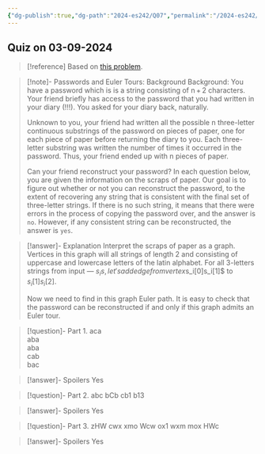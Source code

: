```yaml
---
{"dg-publish":true,"dg-path":"2024-es242/Q07","permalink":"/2024-es242/q07/"}
---
```


## Quiz on 03-09-2024


<div class="transclusion internal-embed is-loaded"><div class="markdown-embed">



> [!reference] Based on [this problem](https://codeforces.com/contest/508/problem/D). 

> [!note]- Passwords and Euler Tours: Background
> Background: You have a password which is is a string consisting of n + 2 characters. Your friend briefly has access to the password that you had written in your diary (!!!). You asked for your diary back, naturally.
> 
> Unknown to you, your friend had written all the possible n three-letter continuous substrings of the password on pieces of paper, one for each piece of paper before returning the diary to you. Each three-letter substring was written the number of times it occurred in the password. Thus, your friend ended up with n pieces of paper.
> 
> Can your friend reconstruct your password? In each question below, you are given the information on the scraps of paper. Our goal is to figure out whether or not you can reconstruct the password, to the extent of recovering any string that is consistent with the final set of three-letter strings. If there is no such string, it means that there were errors in the process of copying the password over, and the answer is `no`. However, if any consistent string can be reconstructed, the answer is `yes`.

> [!answer]- Explanation
> Interpret the scraps of paper as a graph. Vertices in this graph will all strings of length 2 and consisting of uppercase and lowercase letters of the latin alphabet. For all 3-letters strings from input — $s_i
s, let's add edge from vertex $s_i[0]s_i[1]$ to $s_i[1]s_i[2]$.
>
> Now we need to find in this graph Euler path. It is easy to check that the password can be reconstructed if and only if this graph admits an Euler tour.

> [!question]- Part 1.
> aca  
> aba  
> aba  
> cab  
> bac

> [!answer]- Spoilers
> Yes


> [!question]- Part 2.
> abc
> bCb
> cb1
> b13

> [!answer]- Spoilers
> Yes

> [!question]- Part 3.
> zHW
> cwx
> xmo
> Wcw
> ox1
> wxm
> mox
> HWc

> [!answer]- Spoilers
> Yes



</div></div>

